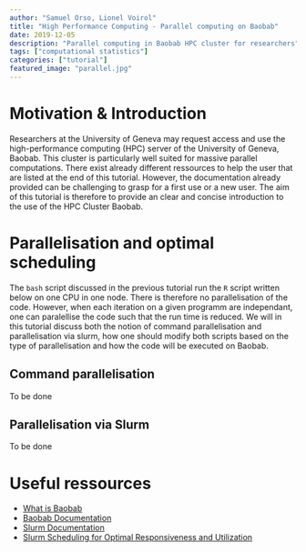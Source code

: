 ```yaml
---
author: "Samuel Orso, Lionel Voirol"
title: "High Performance Computing - Parallel computing on Baobab"
date: 2019-12-05
description: "Parallel computing in Baobab HPC cluster for researchers"
tags: ["computational statistics"]
categories: ["tutorial"]
featured_image: "parallel.jpg"
---
```


# Motivation & Introduction
Researchers at the University of Geneva may request access and use the high-performance computing (HPC) server of the University of Geneva, Baobab. This cluster is particularly well suited for massive parallel computations. There exist already different ressources to help the user that are listed at the end of this tutorial.
However, the documentation already provided can be challenging to grasp for a first use or a new user. The aim of this tutorial is therefore to provide an clear and concise introduction to the use of the HPC Cluster Baobab.

# Parallelisation and optimal scheduling
The `bash` script discussed in the previous tutorial run the `R` script written below on one CPU in one node. There is therefore no parallelisation of the code. However, when each iteration on a given programm are independant, one can paralellise the code such that the run time is reduced. We will in this tutorial discuss both the notion of command parallelisation and parallelisation via slurm, how one should modify both scripts based on the type of parallelisation and how the code will be executed on Baobab.

## Command parallelisation
To be done

## Parallelisation via Slurm

To be done

# Useful ressources

 * [What is Baobab](https://plone.unige.ch/distic/pub/hpc/baobab_en)
  * [Baobab Documentation](https://baobab.unige.ch/enduser/enduser.html)
  * [Slurm Documentation](https://slurm.schedmd.com/)
  * [Slurm Scheduling for Optimal Responsiveness and Utilization](https://slurm.schedmd.com/SUG14/sched_tutorial.pdf)
